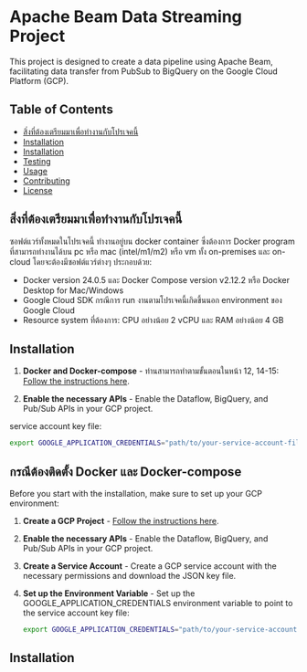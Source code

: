 # Apache Beam Data Streaming Project

This project is designed to create a data pipeline using Apache Beam, facilitating data transfer from PubSub to BigQuery on the Google Cloud Platform (GCP).

## Table of Contents

- [สิ่งที่ต้องเตรียมมาเพื่อทำงานกับโปรเจคนี้](#สิ่งที่ต้องเตรียมมาเพื่อทำงานกับโปรเจคนี้)
- [Installation](#Installation)
- [Installation](#installation)
- [Testing](#testing)
- [Usage](#usage)
- [Contributing](#contributing)
- [License](#license)

## สิ่งที่ต้องเตรียมมาเพื่อทำงานกับโปรเจคนี้

ซอฟต์แวร์ทั้งหมดในโปรเจคนี้ ทำงานอยู่บน docker container ซึ่งต้องการ Docker program ที่สามารถทำงานได้บน pc หรือ mac (intel/m1/m2) หรือ vm ทั้ง on-premises และ on-cloud โดยจะต้องมีซอฟต์แวร์ต่างๆ ประกอบด้วย:

- Docker version 24.0.5 และ Docker Compose version v2.12.2 หรือ Docker Desktop for Mac/Windows
- Google Cloud SDK กรณีการ run งานตามโปรเจคนี้เกิดขึ้นนอก environment ของ Google Cloud
- Resource system ที่ต้องการ: CPU อย่างน้อย 2 vCPU และ RAM อย่างน้อย 4 GB

## Installation

1. **Docker and Docker-compose** - ท่านสามารถทำตามขั้นตอนในหน้า 12, 14-15: [Follow the instructions here](https://docs.google.com/presentation/d/1USvOvbXAohymqWaNbYMfD3e23Z35aJO-hQUaY7y_JBA/edit#slide=id.g198e6c17f8f_0_201).
   
2. **Enable the necessary APIs** - Enable the Dataflow, BigQuery, and Pub/Sub APIs in your GCP project.

service account key file:

   ```sh
   export GOOGLE_APPLICATION_CREDENTIALS="path/to/your-service-account-file.json"
   ```

## กรณีต้องติดตั้ง Docker และ Docker-compose

Before you start with the installation, make sure to set up your GCP environment:

1. **Create a GCP Project** - [Follow the instructions here](https://cloud.google.com/resource-manager/docs/creating-managing-projects).
   
2. **Enable the necessary APIs** - Enable the Dataflow, BigQuery, and Pub/Sub APIs in your GCP project.

3. **Create a Service Account** - Create a GCP service account with the necessary permissions and download the JSON key file.

4. **Set up the Environment Variable** - Set up the GOOGLE_APPLICATION_CREDENTIALS environment variable to point to the service account key file:

   ```sh
   export GOOGLE_APPLICATION_CREDENTIALS="path/to/your-service-account-file.json"
   ```


## Installation